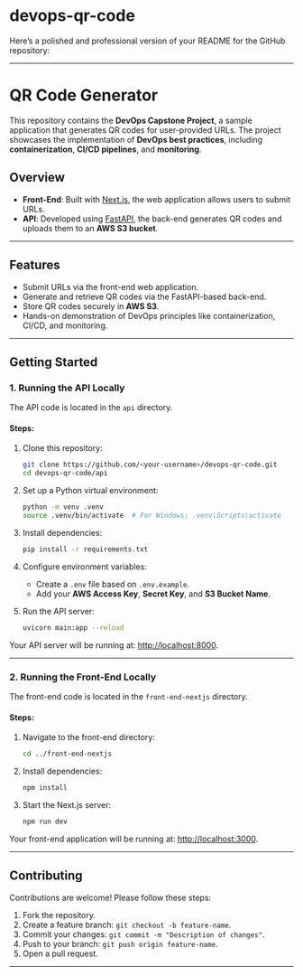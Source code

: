 # devops-qr-code

Here’s a polished and professional version of your README for the GitHub repository:  

---

#  QR Code Generator  

This repository contains the **DevOps Capstone Project**, a sample application that generates QR codes for user-provided URLs. The project showcases the implementation of **DevOps best practices**, including **containerization**, **CI/CD pipelines**, and **monitoring**.  

## **Overview**  
- **Front-End**: Built with [Next.js](https://nextjs.org/), the web application allows users to submit URLs.  
- **API**: Developed using [FastAPI](https://fastapi.tiangolo.com/), the back-end generates QR codes and uploads them to an **AWS S3 bucket**.  

---

## **Features**  
- Submit URLs via the front-end web application.  
- Generate and retrieve QR codes via the FastAPI-based back-end.  
- Store QR codes securely in **AWS S3**.  
- Hands-on demonstration of DevOps principles like containerization, CI/CD, and monitoring.  

---

## **Getting Started**  

### **1. Running the API Locally**  
The API code is located in the `api` directory.  

#### **Steps**:  
1. Clone this repository:  
   ```bash  
   git clone https://github.com/<your-username>/devops-qr-code.git  
   cd devops-qr-code/api  
   ```  

2. Set up a Python virtual environment:  
   ```bash  
   python -m venv .venv  
   source .venv/bin/activate  # For Windows: .venv\Scripts\activate  
   ```  

3. Install dependencies:  
   ```bash  
   pip install -r requirements.txt  
   ```  

4. Configure environment variables:  
   - Create a `.env` file based on `.env.example`.  
   - Add your **AWS Access Key**, **Secret Key**, and **S3 Bucket Name**.  

5. Run the API server:  
   ```bash  
   uvicorn main:app --reload  
   ```  

Your API server will be running at: [http://localhost:8000](http://localhost:8000).  

---

### **2. Running the Front-End Locally**  
The front-end code is located in the `front-end-nextjs` directory.  

#### **Steps**:  
1. Navigate to the front-end directory:  
   ```bash  
   cd ../front-end-nextjs  
   ```  

2. Install dependencies:  
   ```bash  
   npm install  
   ```  

3. Start the Next.js server:  
   ```bash  
   npm run dev  
   ```  

Your front-end application will be running at: [http://localhost:3000](http://localhost:3000).  


---

## **Contributing**  
Contributions are welcome! Please follow these steps:  
1. Fork the repository.  
2. Create a feature branch: `git checkout -b feature-name`.  
3. Commit your changes: `git commit -m "Description of changes"`.  
4. Push to your branch: `git push origin feature-name`.  
5. Open a pull request.  

---

